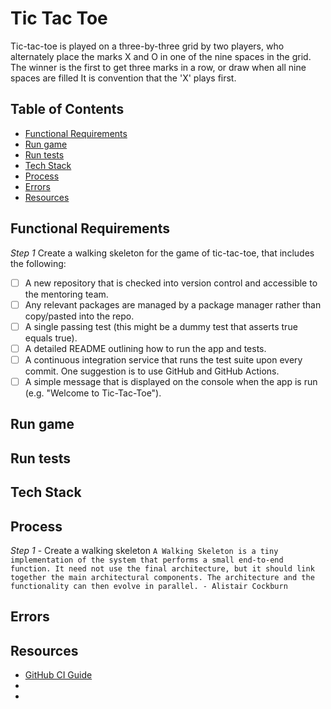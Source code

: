 # Tic Tac Toe

Tic-tac-toe is played on a three-by-three grid by two players, who alternately place the marks X and O in one of the nine spaces in the grid. The winner is the first to get three marks in a row, or draw when all nine spaces are filled
It is convention that the 'X' plays first. 



## Table of Contents

  - [Functional Requirements](#functional-requirements)
  - [Run game](#run-game)
  - [Run tests](#run-game)
  - [Tech Stack](#tech-stack)
  - [Process](#process)
  - [Errors](#errors)
  - [Resources](#resources)

## Functional Requirements

*Step 1*
Create a walking skeleton for the game of tic-tac-toe, that includes the following:

- [ ] A new repository that is checked into version control and accessible to the mentoring team.
- [ ] Any relevant packages are managed by a package manager rather than copy/pasted into the repo.
- [ ] A single passing test (this might be a dummy test that asserts true equals true).
- [ ] A detailed README outlining how to run the app and tests.
- [ ] A continuous integration service that runs the test suite upon every commit. One suggestion is to use GitHub and GitHub Actions.
- [ ] A simple message that is displayed on the console when the app is run (e.g. "Welcome to Tic-Tac-Toe").

## Run game

## Run tests

## Tech Stack

## Process
 
 *Step 1* - Create a walking skeleton 
 `A Walking Skeleton is a tiny implementation of the system that performs a small end-to-end function. It need not use the final architecture, but it should link together the main architectural components. The architecture and the functionality can then evolve in parallel. - Alistair Cockburn`

## Errors

## Resources 
- [GitHub CI Guide](https://docs.github.com/en/actions/automating-builds-and-tests/about-continuous-integration)
- []()
- []()